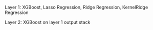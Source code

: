 Layer 1: XGBoost, Lasso Regression, Ridge Regression, KernelRidge Regression

Layer 2: XGBoost on layer 1 output stack
